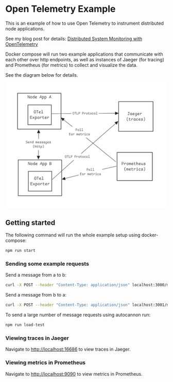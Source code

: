 # Open Telemetry Example

This is an example of how to use Open Telemetry to instrument distributed node applications.

See my blog post for details: [Distributed System Monitoring with OpenTelemetry](https://jmugliston.dev/blog/distributed-system-monitoring-with-opentelemetry)

Docker compose will run two example applications that communicate with each other over http endpoints, as well as instances of Jaeger (for tracing) and Prometheus (for metrics) to collect and visualize the data.

See the diagram below for details.

![Example application components](https://github.com/atheius/open-telemetry-node-example/raw/HEAD/otel-node-example.png 'Example application components')

## Getting started

The following command will run the whole example setup using docker-compose:

```sh
npm run start
```

### Sending some example requests

Send a message from a to b:

```sh
curl -X POST --header "Content-Type: application/json" localhost:3000/message/send/b -d '{"message": "Hello from a!"}'
```

Send a message from b to a:

```sh
curl -X POST --header "Content-Type: application/json" localhost:3001/message/send/a -d '{"message": "Hello from b!"}'
```

To send a large number of message requests using autocannon run:

```sh
npm run load-test
```

### Viewing traces in Jaeger

Navigate to [http://localhost:16686](http://localhost:16686) to view traces in Jaeger.

### Viewing metrics in Prometheus

Navigate to [http://localhost:9090](http://localhost:9090) to view metrics in Prometheus.
